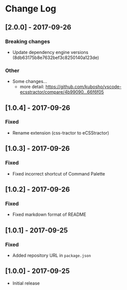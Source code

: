 # Change Log

## [2.0.0] - 2017-09-26

### Breaking changes

- Update dependency engine versions (8db63175b8e7632bef3c8250140a123de)

### Other

- Some changes...
  - more detail: https://github.com/kubosho/vscode-ecsstractor/compare/4b99090...66f6f05

## [1.0.4] - 2017-09-26

### Fixed

- Rename extension (css-tractor to eCSStractor)

## [1.0.3] - 2017-09-26

### Fixed

- Fixed incorrect shortcut of Command Palette

## [1.0.2] - 2017-09-26

### Fixed

- Fixed markdown format of README

## [1.0.1] - 2017-09-25

### Fixed

- Added repository URL in `package.json`

## [1.0.0] - 2017-09-25

- Initial release
